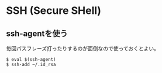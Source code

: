 # SSH (Secure SHell)

## ssh-agentを使う

毎回パスフレーズ打ったりするのが面倒なので使っておくとよい。

```console
$ eval $(ssh-agent)
$ ssh-add ~/.id_rsa
```
